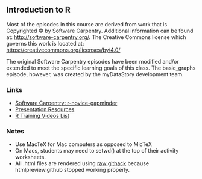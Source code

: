 ## Introduction to R

  Most of the episodes in this course are derived from work that is Copyrighted © by Software Carpentry.  Additional information can be
  found at: http://software-carpentry.org/.  The Creative Commons license which governs this work is located at:
  https://creativecommons.org/licenses/by/4.0/
  
  The original Software Carpentry episodes have been modified and/or extended to meet the specific learning goals of this class.  The 
  basic_graphs episode, however, was created by the myDataStory development team.

### Links
- [Software Carpentry: r-novice-gapminder](https://github.com/swcarpentry/r-novice-gapminder)
- [Presentation Resources](https://github.com/danielsmaxwell/presentations/tree/master/r_intro_class)
- [R Training Videos List](https://github.com/mydatastory/projects/blob/master/r_master_video_list.xlsx)

### Notes
- Use MacTeX for Mac computers as opposed to MicTeX
- On Macs, students may need to setwd() at the top of their activity worksheets.
- All .html files are rendered using [raw githack](https://raw.githack.com) because htmlpreview.github stopped working properly.
